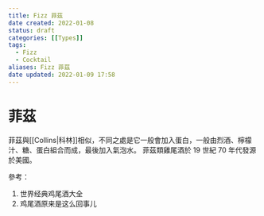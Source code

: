 ```yaml
---
title: Fizz 菲茲
date created: 2022-01-08
status: draft
categories: [[Types]]
tags:
  - Fizz
  - Cocktail
aliases: Fizz 菲茲
date updated: 2022-01-09 17:58
---
```


# 菲茲

菲茲與[[Collins|科林]]相似，不同之處是它一般會加入蛋白，一般由烈酒、檸檬汁、糖、蛋白組合而成，最後加入氣泡水。
菲茲類雞尾酒於 19 世紀 70 年代發源於美國。

參考：

1. 世界经典鸡尾酒大全
2. 鸡尾酒原来是这么回事儿
